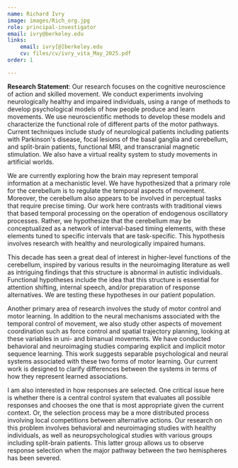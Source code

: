 ```yaml
---
name: Richard Ivry
image: images/Rich_org.jpg
role: principal-investigator
email: ivry@berkeley.edu
links:
    email: ivry[@]berkeley.edu
    cv: files/cv/ivry_vita_May_2025.pdf
order: 1

---
```


**Research Statement**: Our research focuses on the cognitive neuroscience of action and skilled movement. We conduct experiments involving neurologically healthy and impaired individuals, using a range of methods to develop psychological models of how people produce and learn movements. We use neuroscientific methods to develop these models and characterize the functional role of different parts of the motor pathways. Current techniques include study of neurological patients including patients with Parkinson's disease, focal lesions of the basal ganglia and cerebellum, and split-brain patients, functional MRI, and transcranial magnetic stimulation. We also have a virtual reality system to study movements in artificial worlds.

We are currently exploring how the brain may represent temporal information at a mechanistic level. We have hypothesized that a primary role for the cerebellum is to regulate the temporal aspects of movement. Moreover, the cerebellum also appears to be involved in perceptual tasks that require precise timing. Our work here contrasts with traditional views that based temporal processing on the operation of endogenous oscillatory processes. Rather, we hypothesize that the cerebellum may be conceptualized as a network of interval-based timing elements, with these elements tuned to specific intervals that are task-specific. This hypothesis involves research with healthy and neurologically impaired humans.

This decade has seen a great deal of interest in higher-level functions of the cerebellum, inspired by various results in the neuroimaging literature as well as intriguing findings that this structure is abnormal in autistic individuals. Functional hypotheses include the idea that this structure is essential for attention shifting, internal speech, and/or preparation of response alternatives. We are testing these hypotheses in our patient population.

Another primary area of research involves the study of motor control and motor learning. In addition to the neural mechanisms associated with the temporal control of movement, we also study other aspects of movement coordination such as force control and spatial trajectory planning, looking at these variables in uni- and bimanual movements. We have conducted behavioral and neuroimaging studies comparing explicit and implicit motor sequence learning. This work suggests separable psychological and neural systems associated with these two forms of motor learning. Our current work is designed to clarify differences between the systems in terms of how they represent learned associations.

I am also interested in how responses are selected. One critical issue here is whether there is a central control system that evaluates all possible responses and chooses the one that is most appropriate given the current context. Or, the selection process may be a more distributed process involving local competitions between alternative actions. Our research on this problem involves behavioral and neuroimaging studies with healthy individuals, as well as neuropsychological studies with various groups including split-brain patients. This latter group allows us to observe response selection when the major pathway between the two hemispheres has been severed.
